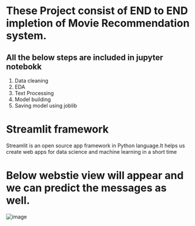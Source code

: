 
# These Project consist of END to END impletion of Movie Recommendation system.

## All the below steps are included in jupyter notebokk
1) Data cleaning 
2) EDA
3) Text Processing 
4) Model building
5) Saving model using joblib

# Streamlit framework
Streamlit is an open source app framework in Python language.It helps us create web apps for data science and machine learning in a short time

# Below webstie view will appear and we can predict the messages as well.

![image](https://user-images.githubusercontent.com/64526525/222662772-4f375e5b-0eab-4eea-9787-c2538374d1f5.png)
